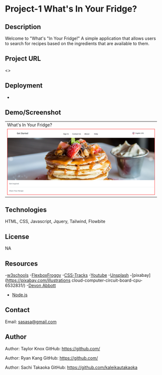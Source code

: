 # Project-1 What's In Your Fridge?
## Description
Welcome to "What's "In Your Fridge!" A simple application that allows users to search for recipes based on the ingredients that are available to them.

## Project URL
<>
## Deployment

- []()

## Demo/Screenshot

<table>
<tr>
<td>What's In Your Fridge?</td>
</tr>
<tr>
<td><img src="./Assets/images/Screenshotproject1.png" alt="screenshot of webpage"></td>
</tr>
</table>

## Technologies

HTML, CSS, Javascript, Jquery, Tailwind, Flowbite

## License

NA

## Resources

-[w3schools](https://www.w3schools.com/)
-[FlexboxFroggy](https://flexboxfroggy.com/)
-[CSS-Tracks](https://css-tricks.com/)
-[Youtube](https://www.youtube.com/watch?v=1Rs2ND1ryYc)
-[Unsplash](https://unsplash.com/s/photos/hero-header)
-[pixabay](https://pixabay.com/illustrations
 cloud-computer-circuit-board-cpu-6532831/)
-[Devon Abbott](http://dabbott.github.io/javascript-playgrounds/)
- [Node.js](https://nodejs.org/)

## Contact

Email: sasasa@gmail.com

## Author
Author: Taylor Knox
GitHub: <https://github.com/>

Author: Ryan Kang
GitHub: <https://github.com/>

Author: Sachi Takaoka
GitHub: <https://github.com/kaleikautakaoka>
